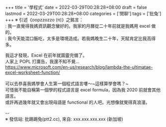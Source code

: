 +++
title = '學程式'
date = 2022-03-29T00:28:28+08:00
draft = false
lastmod = 2022-03-29T00:28:28+08:00
categories = ['閒聊']
tags = ['批兔']
+++
※ 引述《oopzzozzo (π)》之銘言：<br>
: 我一直覺得我媽資訊觀念蠻好的。我家的月曆從二十年前就是我媽用 excel 做的。<br>
: 我今天能混口飯吃，太多是環境造成。若我媽晚生二十年，天賦肯定比我高得多。<br>

我這才發現，Excel 在前年就圖靈完備了。<br>
人家上 POPL 打廣告，我還不知不覺…<br>
https://www.microsoft.com/en-us/research/blog/lambda-the-ultimatae-excel-worksheet-function/<br>
<br>
可以去恭喜我媽學會人生第一個程式語言嘍～~這樣算學會嗎？~<br>
可惜我不能自稱第一個學的程式語言是 excel formula，因為我 2020 前就會其他語言。<br>
或許再過幾年就又會出現母語是 functional 的人吧。光想像就覺得真浪漫。<br>
<br>
--<br>
※ 發信站: 批踢踢兔(ptt2.cc), 來自: xxx.xxx.xxx.xxx (新加坡)<br>
